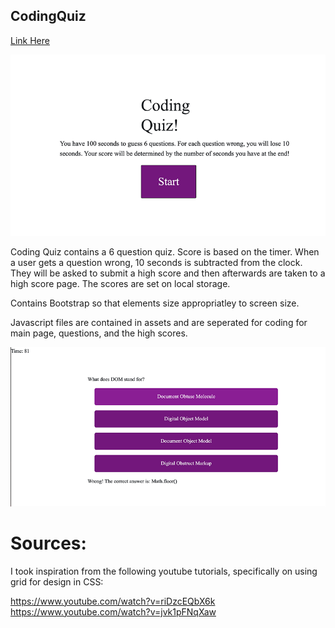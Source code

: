 ## CodingQuiz

<a href="https://csbryant.github.io/CodingQuiz/">Link Here</a>

<img src= "https://raw.githubusercontent.com/csbryant/CodingQuiz/master/Assets/Images/1.png">

Coding Quiz contains a 6 question quiz. Score is based on the timer. When a user gets a question wrong, 10 seconds is subtracted from the clock. They will be asked to submit a high score and then afterwards are taken to a high score page. The scores are set on local storage.

Contains Bootstrap so that elements size appropriatley to screen size.

Javascript files are contained in assets and are seperated for coding for main page, questions, and the high scores.

<img src= "https://raw.githubusercontent.com/csbryant/CodingQuiz/master/Assets/Images/2.png">


# Sources:

I took inspiration from the following youtube tutorials, specifically on using grid for design in CSS:

https://www.youtube.com/watch?v=riDzcEQbX6k
https://www.youtube.com/watch?v=jvk1pFNqXaw
